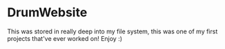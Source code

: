 # DrumWebsite

This was stored in really deep into my file system, this was one of my first projects that've ever worked on! Enjoy :)
